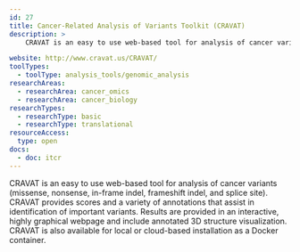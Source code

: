 ```yaml
---
id: 27
title: Cancer-Related Analysis of Variants Toolkit (CRAVAT)
description: >
    CRAVAT is an easy to use web-based tool for analysis of cancer variants (missense, nonsense, in-frame indel, frameshift indel, and splice site).

website: http://www.cravat.us/CRAVAT/
toolTypes:
  - toolType: analysis_tools/genomic_analysis
researchAreas:
  - researchArea: cancer_omics
  - researchArea: cancer_biology
researchTypes:
  - researchType: basic
  - researchType: translational
resourceAccess:
  type: open
docs:
  - doc: itcr
---
```

CRAVAT is an easy to use web-based tool for analysis of cancer variants (missense, nonsense, in-frame indel, frameshift indel, and splice site). CRAVAT provides scores and a variety of annotations that assist in identification of important variants. Results are provided in an interactive, highly graphical webpage and include annotated 3D structure visualization. CRAVAT is also available for local or cloud-based installation as a Docker container.